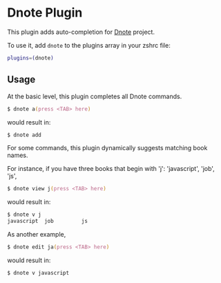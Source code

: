 # Dnote Plugin

This plugin adds auto-completion for [Dnote](https://dnote.io) project.

To use it, add `dnote` to the plugins array in your zshrc file:

```zsh
plugins=(dnote)
```

## Usage

At the basic level, this plugin completes all Dnote commands.

```zsh
$ dnote a(press <TAB> here)
```

would result in:

```zsh
$ dnote add
```

For some commands, this plugin dynamically suggests matching book names.

For instance, if you have three books that begin with 'j': 'javascript', 'job', 'js',

```zsh
$ dnote view j(press <TAB> here)
```

would result in:

```zsh
$ dnote v j
javascript  job         js
```

As another example,

```zsh
$ dnote edit ja(press <TAB> here)
```

would result in:

```zsh
$ dnote v javascript
``````
